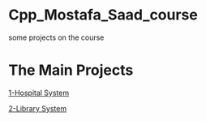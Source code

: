 # Cpp_Mostafa_Saad_course
some projects on the course


# The Main Projects

[1-Hospital System ](https://github.com/SaadMu7ammad/Cpp_Mostafa_Saad_course/blob/main/hospital%20system%20new%20version.cpp)

[2-Library System ](https://github.com/SaadMu7ammad/Cpp_Mostafa_Saad_course/blob/main/02%20Project-LibrarySystem.cpp)
